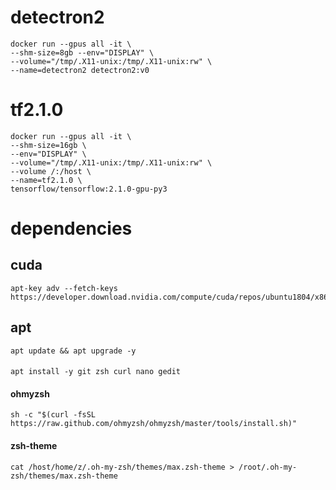 # detectron2
    docker run --gpus all -it \
    --shm-size=8gb --env="DISPLAY" \
    --volume="/tmp/.X11-unix:/tmp/.X11-unix:rw" \
    --name=detectron2 detectron2:v0
    
# tf2.1.0
    docker run --gpus all -it \
    --shm-size=16gb \
    --env="DISPLAY" \
    --volume="/tmp/.X11-unix:/tmp/.X11-unix:rw" \
    --volume /:/host \
    --name=tf2.1.0 \
    tensorflow/tensorflow:2.1.0-gpu-py3

# dependencies
## cuda
    apt-key adv --fetch-keys https://developer.download.nvidia.com/compute/cuda/repos/ubuntu1804/x86_64/3bf863cc.pub 
## apt
    apt update && apt upgrade -y
####
    apt install -y git zsh curl nano gedit
#### ohmyzsh
    sh -c "$(curl -fsSL https://raw.github.com/ohmyzsh/ohmyzsh/master/tools/install.sh)"
#### zsh-theme
    cat /host/home/z/.oh-my-zsh/themes/max.zsh-theme > /root/.oh-my-zsh/themes/max.zsh-theme
